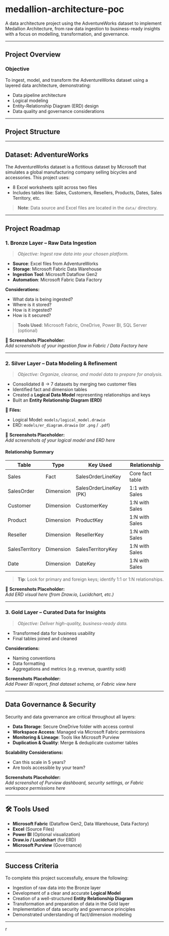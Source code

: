 # medallion-architecture-poc
 A data architecture project using the AdventureWorks dataset to implement Medallion Architecture, from raw data ingestion to business-ready insights with a focus on modelling, transformation, and governance.



---

##  Project Overview

###  Objective

To ingest, model, and transform the AdventureWorks dataset using a layered data architecture, demonstrating:

- Data pipeline architecture  
- Logical modeling  
- Entity-Relationship Diagram (ERD) design  
- Data quality and governance considerations

---

##  Project Structure


---

##  Dataset: AdventureWorks

The AdventureWorks dataset is a fictitious dataset by Microsoft that simulates a global manufacturing company selling bicycles and accessories. This project uses:

- 8 Excel worksheets split across two files  
- Includes tables like: Sales, Customers, Resellers, Products, Dates, Sales Territory, etc.

>  **Note**: Data source and Excel files are located in the `data/` directory.

---

##  Project Roadmap

### 1. Bronze Layer – Raw Data Ingestion

> *Objective: Ingest raw data into your chosen platform.*

- **Source**: Excel files from AdventureWorks  
- **Storage**: Microsoft Fabric Data Warehouse  
- **Ingestion Tool**: Microsoft Dataflow Gen2  
- **Automation**: Microsoft Fabric Data Factory  

**Considerations:**

- What data is being ingested?  
- Where is it stored?  
- How is it ingested?  
- How is it secured?

> **Tools Used**: Microsoft Fabric, OneDrive, Power BI, SQL Server (optional)

📸 **Screenshots Placeholder:**  
*Add screenshots of your ingestion flow in Fabric / Data Factory here*

---

### 2. Silver Layer – Data Modeling & Refinement

> *Objective: Organize, cleanse, and model data to prepare for analysis.*

- Consolidated 8 → 7 datasets by merging two customer files  
- Identified fact and dimension tables  
- Created a **Logical Data Model** representing relationships and keys  
- Built an **Entity Relationship Diagram (ERD)**

📁 **Files:**

- Logical Model: `models/logical_model.drawio`  
- ERD: `models/er_diagram.drawio` (or `.png` / `.pdf`)

📸 **Screenshots Placeholder:**  
*Add screenshots of your logical model and ERD here*

####  Relationship Summary

| Table           | Type       | Key Used               | Relationship     |
|----------------|------------|------------------------|------------------|
| Sales           | Fact       | SalesOrderLineKey      | Core fact table  |
| SalesOrder      | Dimension  | SalesOrderLineKey (PK) | 1:1 with Sales   |
| Customer        | Dimension  | CustomerKey            | 1:N with Sales   |
| Product         | Dimension  | ProductKey             | 1:N with Sales   |
| Reseller        | Dimension  | ResellerKey            | 1:N with Sales   |
| SalesTerritory  | Dimension  | SalesTerritoryKey      | 1:N with Sales   |
| Date            | Dimension  | DateKey                | 1:N with Sales   |

>  **Tip**: Look for primary and foreign keys; identify 1:1 or 1:N relationships.

📸 **Screenshots Placeholder:**  
*Add ERD visual here (from Draw.io, Lucidchart, etc.)*

---

### 3. Gold Layer – Curated Data for Insights

> *Objective: Deliver high-quality, business-ready data.*

- Transformed data for business usability  
- Final tables joined and cleaned

**Considerations:**

- Naming conventions  
- Data formatting  
- Aggregations and metrics (e.g. revenue, quantity sold)

 **Screenshots Placeholder:**  
*Add Power BI report, final dataset schema, or Fabric view here*

---

##  Data Governance & Security

Security and data governance are critical throughout all layers:

- **Data Storage**: Secure OneDrive folder with access control  
- **Workspace Access**: Managed via Microsoft Fabric permissions  
- **Monitoring & Lineage**: Tools like Microsoft Purview  
- **Duplication & Quality**: Merge & deduplicate customer tables  

**Scalability Considerations:**

- Can this scale in 5 years?  
- Are tools accessible by your team?

 **Screenshots Placeholder:**  
*Add screenshot of Purview dashboard, security settings, or Fabric workspace permissions here*

---

## 🛠 Tools Used

- **Microsoft Fabric** (Dataflow Gen2, Data Warehouse, Data Factory)  
- **Excel** (Source Files)  
- **Power BI** (Optional visualization)  
- **Draw.io / Lucidchart** (for ERD)  
- **Microsoft Purview** (Governance)

---

##  Success Criteria

To complete this project successfully, ensure the following:

-  Ingestion of raw data into the Bronze layer  
-  Development of a clear and accurate **Logical Model**  
-  Creation of a well-structured **Entity Relationship Diagram**  
-  Transformation and preparation of data in the Gold layer  
-  Implementation of data security and governance principles  
-  Demonstrated understanding of fact/dimension modeling

---

r


